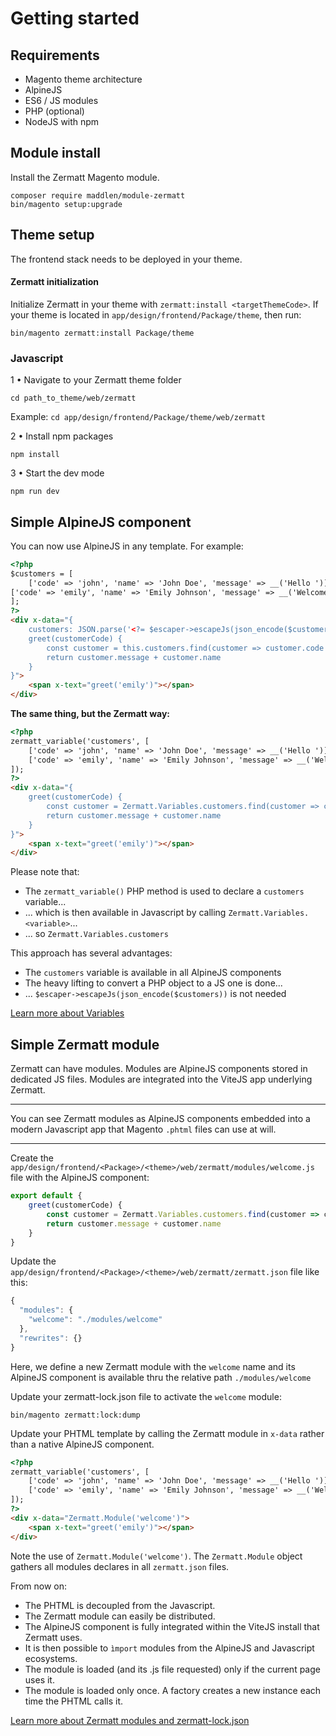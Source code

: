 # Getting started

## Requirements

- Magento theme architecture
- AlpineJS
- ES6 / JS modules
- PHP (optional)
- NodeJS with npm

## Module install
Install the Zermatt Magento module.

```
composer require maddlen/module-zermatt
bin/magento setup:upgrade
```

## Theme setup
The frontend stack needs to be deployed in your theme.

#### Zermatt initialization
Initialize Zermatt in your theme with `zermatt:install <targetThemeCode>`.
If your theme is located in `app/design/frontend/Package/theme`, then run:

`bin/magento zermatt:install Package/theme`

### Javascript
1 • Navigate to your Zermatt theme folder

`cd path_to_theme/web/zermatt`

Example: `cd app/design/frontend/Package/theme/web/zermatt`

2 • Install npm packages

`npm install`

3 • Start the dev mode

`npm run dev`

## Simple AlpineJS component

You can now use AlpineJS in any template. For example:

```html
<?php
$customers = [
    ['code' => 'john', 'name' => 'John Doe', 'message' => __('Hello ')],
['code' => 'emily', 'name' => 'Emily Johnson', 'message' => __('Welcome ')],
];
?>
<div x-data="{
    customers: JSON.parse('<?= $escaper->escapeJs(json_encode($customers)) ?>'),
    greet(customerCode) {
        const customer = this.customers.find(customer => customer.code === customerCode)
        return customer.message + customer.name
    }
}">
    <span x-text="greet('emily')"></span>
</div>
```

**The same thing, but the Zermatt way:**

```html
<?php
zermatt_variable('customers', [
    ['code' => 'john', 'name' => 'John Doe', 'message' => __('Hello ')],
    ['code' => 'emily', 'name' => 'Emily Johnson', 'message' => __('Welcome ')],
]);
?>
<div x-data="{
    greet(customerCode) {
        const customer = Zermatt.Variables.customers.find(customer => customer.code === customerCode)
        return customer.message + customer.name
    }
}">
    <span x-text="greet('emily')"></span>
</div>
```

Please note that:

- The `zermatt_variable()` PHP method is used to declare a `customers` variable...
- ... which is then available in Javascript by calling `Zermatt.Variables.<variable>`...
- ... so `Zermatt.Variables.customers`

This approach has several advantages:

- The `customers` variable is available in all AlpineJS components
- The heavy lifting to convert a PHP object to a JS one is done...
- ... `$escaper->escapeJs(json_encode($customers))` is not needed

[Learn more about Variables](#variables)

## Simple Zermatt module

Zermatt can have modules. Modules are AlpineJS components stored in dedicated JS files.
Modules are integrated into the ViteJS app underlying Zermatt.

---
You can see Zermatt modules as AlpineJS components embedded into a modern Javascript app that Magento `.phtml` files can use at will.

---

Create the `app/design/frontend/<Package>/<theme>/web/zermatt/modules/welcome.js` file with the AlpineJS component:

```js
export default {
    greet(customerCode) {
        const customer = Zermatt.Variables.customers.find(customer => customer.code === customerCode)
        return customer.message + customer.name
    }
}
```

Update the `app/design/frontend/<Package>/<theme>/web/zermatt/zermatt.json` file like this:

```js
{
  "modules": {
    "welcome": "./modules/welcome"
  },
  "rewrites": {}
}
```

Here, we define a new Zermatt module with the `welcome` name
and its AlpineJS component is available thru the relative path `./modules/welcome`

Update your zermatt-lock.json file to activate the `welcome` module:

`bin/magento zermatt:lock:dump`


Update your PHTML template by calling the Zermatt module in `x-data` rather than a native AlpineJS component.

```html
<?php
zermatt_variable('customers', [
    ['code' => 'john', 'name' => 'John Doe', 'message' => __('Hello ')],
    ['code' => 'emily', 'name' => 'Emily Johnson', 'message' => __('Welcome ')],
]);
?>
<div x-data="Zermatt.Module('welcome')">
    <span x-text="greet('emily')"></span>
</div>
```

Note the use of `Zermatt.Module('welcome')`. The `Zermatt.Module` object gathers all modules declares in all
`zermatt.json` files.

From now on:

- The PHTML is decoupled from the Javascript.
- The Zermatt module can easily be distributed.
- The AlpineJS component is fully integrated within the ViteJS install that Zermatt uses.
- It is then possible to `ìmport` modules from the AlpineJS and Javascript ecosystems.
- The module is loaded (and its .js file requested) only if the current page uses it.
- The module is loaded only once. A factory creates a new instance each time the PHTML calls it.

[Learn more about Zermatt modules and zermatt-lock.json](#modules)
